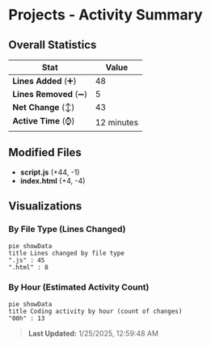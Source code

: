 # Projects - Activity Summary 

## Overall Statistics

| Stat                   | Value                                                             |
| ---------------------- | ----------------------------------------------------------------- |
| **Lines Added** (➕)   | 48                                          |
| **Lines Removed** (➖) | 5                                        |
| **Net Change** (↕)    | 43                |
| **Active Time** (⌚)   | 12 minutes |


## Modified Files
- **script.js** (+44, -1)
- **index.html** (+4, -4)

## Visualizations

### By File Type (Lines Changed)

```mermaid
pie showData
title Lines changed by file type
".js" : 45
".html" : 8
```

### By Hour (Estimated Activity Count)

```mermaid
pie showData
title Coding activity by hour (count of changes)
"00h" : 13
```


> **Last Updated:** 1/25/2025, 12:59:48 AM